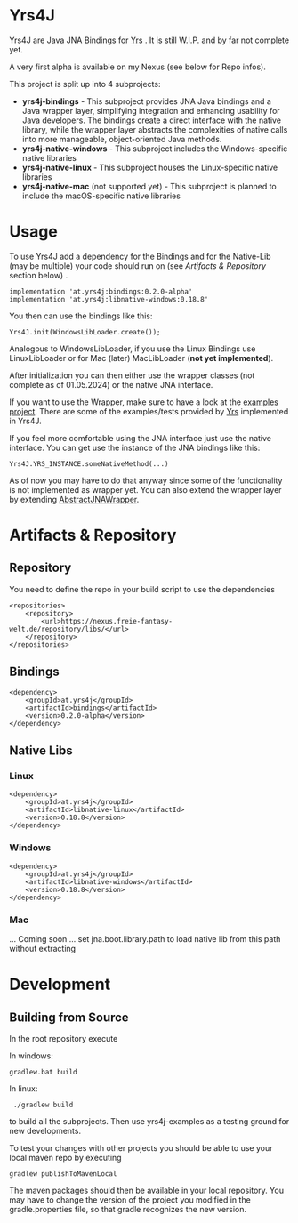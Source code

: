 # Yrs4J
Yrs4J are Java JNA Bindings for [Yrs](https://github.com/y-crdt/y-crdt) . 
It is still W.I.P. and by far not complete yet. 

A very first alpha is available on my Nexus (see below for Repo infos).

This project is split up into 4 subprojects: 
- **yrs4j-bindings** - This subproject provides JNA Java bindings and a Java wrapper layer, simplifying integration and enhancing usability for Java developers. The bindings create a direct interface with the native library, while the wrapper layer abstracts the complexities of native calls into more manageable, object-oriented Java methods.
- **yrs4j-native-windows** - This subproject includes the Windows-specific native libraries
- **yrs4j-native-linux** - This subproject houses the Linux-specific native libraries
- **yrs4j-native-mac** (not supported yet) - This subproject is planned to include the macOS-specific native libraries

# Usage
To use Yrs4J add a dependency for the Bindings and for the Native-Lib (may be multiple) your code should run on (see *Artifacts & Repository* section below) . 

    implementation 'at.yrs4j:bindings:0.2.0-alpha'
    implementation 'at.yrs4j:libnative-windows:0.18.8'

You then can use the bindings like this:

    Yrs4J.init(WindowsLibLoader.create());

Analogous to WindowsLibLoader, if you use the Linux Bindings use LinuxLibLoader or for Mac (later) MacLibLoader (**not yet implemented**).

After initialization you can then either use the wrapper classes (not complete as of 01.05.2024) or the native JNA interface. 

If you want to use the Wrapper, make sure to have a look at the [examples project](https://github.com/segreeeen/Yrs4J/blob/main/yrs4j-examples/src/main/java/at/yrs4j/example/Main.java). There are some of the examples/tests provided by [Yrs](https://github.com/y-crdt/y-crdt) implemented in Yrs4J.

If you feel more comfortable using the JNA interface just use the native interface. You can get use the instance of the JNA bindings like this:

    Yrs4J.YRS_INSTANCE.someNativeMethod(...)

As of now you may have to do that anyway since some of the functionality is not implemented as wrapper yet. You can also extend the wrapper layer by extending [AbstractJNAWrapper](https://github.com/segreeeen/Yrs4J/blob/main/yrs4j-bindings/src/main/java/at/yrs4j/wrapper/AbstractJNAWrapper.java).

# Artifacts & Repository

## Repository
You need to define the repo in your build script to use the dependencies

    <repositories>
        <repository>
            <url>https://nexus.freie-fantasy-welt.de/repository/libs/</url>
        </repository>
    </repositories>

## Bindings

    <dependency>
        <groupId>at.yrs4j</groupId>
        <artifactId>bindings</artifactId>
        <version>0.2.0-alpha</version>
    </dependency>

## Native Libs

### Linux

    <dependency>
        <groupId>at.yrs4j</groupId>
        <artifactId>libnative-linux</artifactId>
        <version>0.18.8</version>
    </dependency>

### Windows
    <dependency>
        <groupId>at.yrs4j</groupId>
        <artifactId>libnative-windows</artifactId>
        <version>0.18.8</version>
    </dependency>

### Mac
... Coming soon ...
set jna.boot.library.path to load native lib from this path without extracting 

# Development

## Building from Source
In the root repository execute 

In windows:

    gradlew.bat build

In linux:

     ./gradlew build

to build all the subprojects. Then use yrs4j-examples as a testing ground for new developments.
    
To test your changes with other projects you should be able to use your local maven repo by executing 

    gradlew publishToMavenLocal

The maven packages should then be available in your local repository. You may have to change the version of the project you modified in the gradle.properties file, so that gradle recognizes the new version.

